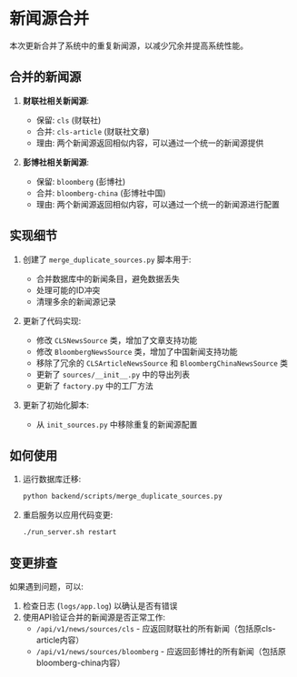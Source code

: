 # 新闻源合并

本次更新合并了系统中的重复新闻源，以减少冗余并提高系统性能。

## 合并的新闻源

1. **财联社相关新闻源**:
   - 保留: `cls` (财联社)
   - 合并: `cls-article` (财联社文章)
   - 理由: 两个新闻源返回相似内容，可以通过一个统一的新闻源提供

2. **彭博社相关新闻源**:
   - 保留: `bloomberg` (彭博社)
   - 合并: `bloomberg-china` (彭博社中国)
   - 理由: 两个新闻源返回相似内容，可以通过一个统一的新闻源进行配置

## 实现细节

1. 创建了 `merge_duplicate_sources.py` 脚本用于:
   - 合并数据库中的新闻条目，避免数据丢失
   - 处理可能的ID冲突
   - 清理多余的新闻源记录

2. 更新了代码实现:
   - 修改 `CLSNewsSource` 类，增加了文章支持功能 
   - 修改 `BloombergNewsSource` 类，增加了中国新闻支持功能
   - 移除了冗余的 `CLSArticleNewsSource` 和 `BloombergChinaNewsSource` 类
   - 更新了 `sources/__init__.py` 中的导出列表
   - 更新了 `factory.py` 中的工厂方法

3. 更新了初始化脚本:
   - 从 `init_sources.py` 中移除重复的新闻源配置

## 如何使用

1. 运行数据库迁移:
   ```bash
   python backend/scripts/merge_duplicate_sources.py
   ```

2. 重启服务以应用代码变更:
   ```bash
   ./run_server.sh restart
   ```

## 变更排查

如果遇到问题，可以:

1. 检查日志 (`logs/app.log`) 以确认是否有错误
2. 使用API验证合并的新闻源是否正常工作:
   - `/api/v1/news/sources/cls` - 应返回财联社的所有新闻（包括原cls-article内容）
   - `/api/v1/news/sources/bloomberg` - 应返回彭博社的所有新闻（包括原bloomberg-china内容） 